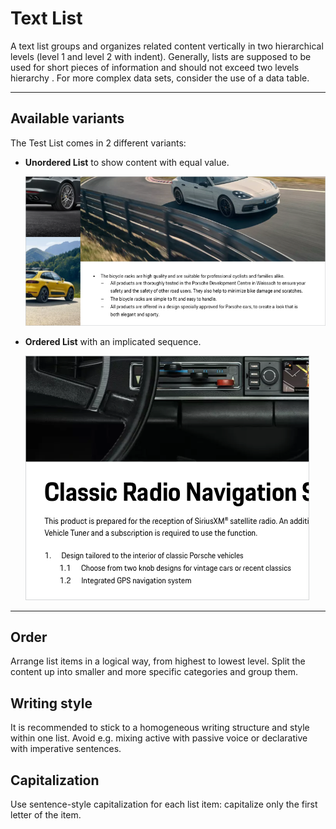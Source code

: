 # Text List

A text list groups and organizes related content vertically in two hierarchical levels (level 1 and level 2 with indent). Generally, lists are supposed to be used for short pieces of information and should not exceed two levels hierarchy . For more complex data sets, consider the use of a data table.

---

## Available variants

The Test List comes in 2 different variants:

- **Unordered List** to show content with equal value.

    ![Example for unordered list](./assets/text-list-unordered.png)

- **Ordered List** with an implicated sequence.

    ![Example for ordered list](./assets/text-list-ordered.png)

---

## Order
Arrange list items in a logical way, from  highest to lowest level. Split the content up into smaller and more specific categories and group them. 

## Writing style
It is recommended to stick to a homogeneous writing structure and style within one list. Avoid e.g. mixing active with passive voice or declarative with imperative sentences. 

## Capitalization
Use sentence-style capitalization for each list item: capitalize only the first letter of the item.